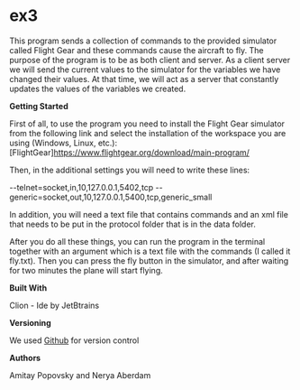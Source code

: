 # ex3

This program sends a collection of commands to the provided simulator called Flight Gear 
and these commands cause the aircraft to fly. The purpose of the program is to be as both client and server. 
As a client server we will send the current values to the simulator for the variables we have changed their values. 
At that time, we will act as a server that constantly updates the values of the variables we created.

**Getting Started**

First of all, to use the program you need to install the Flight Gear simulator from the following link 
and select the installation of the workspace you are using (Windows, Linux, etc.):
[FlightGear]https://www.flightgear.org/download/main-program/

Then, in the additional settings you will need to write these lines:

--telnet=socket,in,10,127.0.0.1,5402,tcp
--generic=socket,out,10,127.0.0.1,5400,tcp,generic_small

In addition, you will need a text file that contains commands and an xml file that needs 
to be put in the protocol folder that is in the data folder.

After you do all these things, you can run the program in the terminal together with an argument 
which is a text file with the commands (I called it fly.txt). Then you can press the fly button in the simulator, 
and after waiting for two minutes the plane will start flying.

**Built With**

Clion - Ide by JetBtrains

**Versioning**

We used [Github](https://github.com/naberdam/ex3) for version control

**Authors**

Amitay Popovsky and Nerya Aberdam
